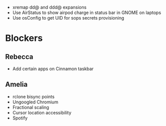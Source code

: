 - xremap dd@ and ddd@ expansions
- Use AirStatus to show airpod charge in status bar in GNOME on laptops
- Use osConfig to get UID for sops secrets provisioning

# Blockers

## Rebecca
- Add certain apps on Cinnamon taskbar

## Amelia
- rclone bisync points
- Ungoogled Chromium
- Fractional scaling
- Cursor location accessibility
- Spotify
